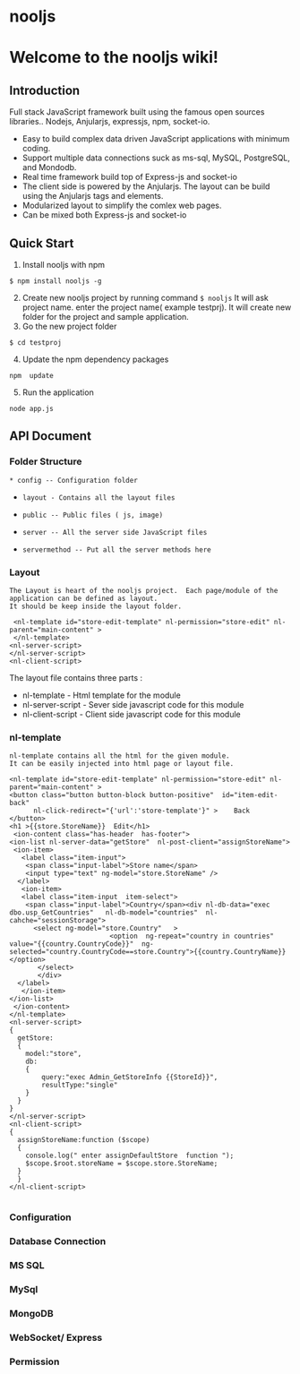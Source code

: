 # nooljs

# Welcome to the nooljs wiki!

## Introduction

Full stack JavaScript framework  built using  the famous open sources libraries.. Nodejs, Anjularjs, expressjs, npm, socket-io.  
* Easy to build complex data driven JavaScript applications  with minimum coding.
* Support multiple  data connections suck as ms-sql, MySQL, PostgreSQL, and Mondodb.
* Real time framework build top of Express-js and socket-io 
* The client side is powered by  the Anjularjs. The layout can be build using the Anjularjs tags and elements.
* Modularized layout to simplify the comlex web pages.
* Can be mixed both Express-js and socket-io

## Quick Start
  1. Install nooljs with npm

   `$ npm install nooljs -g`

  2. Create new nooljs project by running command
   `$ nooljs`
    It will ask project name. enter the project name( example testprj). It will create new folder for the project and sample application.
  3. Go the new  project folder

   `$ cd testproj`

  4. Update the npm dependency packages

   `npm  update`

  5. Run the application

   `node app.js`

## API Document
 
### Folder Structure
    * config -- Configuration folder
*     layout - Contains all the layout files
*     public -- Public files ( js, image)
*     server -- All the server side JavaScript files 
*     servermethod -- Put all the server methods here 

### Layout
    The Layout is heart of the nooljs project.  Each page/module of the application can be defined as layout.
    It should be keep inside the layout folder.

```
 <nl-template id="store-edit-template" nl-permission="store-edit" nl-parent="main-content" >
 </nl-template>
<nl-server-script>
</nl-server-script>
<nl-client-script>

```

 The layout file contains three parts : 
*    nl-template - Html template for the module
*    nl-server-script -  Sever side javascript code for this module
*   nl-client-script - Client side javascript code for this module


### nl-template
    nl-template contains all the html for the given module.
    It can be easily injected into html page or layout file.

  
```
<nl-template id="store-edit-template" nl-permission="store-edit" nl-parent="main-content" >
<button class="button button-block button-positive"  id="item-edit-back"
	  nl-click-redirect="{'url':'store-template'}" >    Back
</button>
<h1 >{{store.StoreName}}  Edit</h1>
 <ion-content class="has-header  has-footer">
<ion-list nl-server-data="getStore"  nl-post-client="assignStoreName">	
 <ion-item>
   <label class="item-input">
    <span class="input-label">Store name</span>
    <input type="text" ng-model="store.StoreName" />
  </label>
   <ion-item>
   <label class="item-input  item-select">
    <span class="input-label">Country</span><div nl-db-data="exec  dbo.usp_GetCountries"   nl-db-model="countries"  nl-cahche="sessionStorage">
      <select ng-model="store.Country"   >
						 <option  ng-repeat="country in countries" value="{{country.CountryCode}}"  ng-selected="country.CountryCode==store.Country">{{country.CountryName}}</option>
       </select>
	   </div>
  </label>
   </ion-item> 
</ion-list>
 </ion-content>
</nl-template>
<nl-server-script>
{
  getStore:
  {
	model:"store",
    db:
	{
		query:"exec Admin_GetStoreInfo {{StoreId}}",
		resultType:"single"
	}
  }
}
</nl-server-script>
<nl-client-script>
{
  assignStoreName:function ($scope)
  {
	console.log(" enter assignDefaultStore  function ");
	$scope.$root.storeName = $scope.store.StoreName;
  }
  }
</nl-client-script>


```


 

### Configuration

### Database Connection

### MS SQL
### MySql
### MongoDB

### WebSocket/ Express
### Permission
